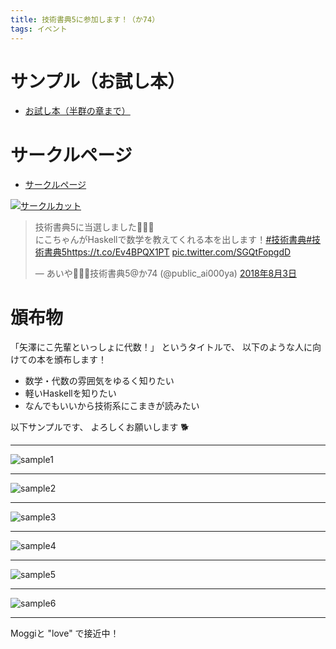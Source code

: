 ```yaml
---
title: 技術書典5に参加します！（か74）
tags: イベント
---
```

# サンプル（お試し本）

- [お試し本（半群の章まで）](/2018-09-12-techbookfest5/sample-algebra-with-nico.pdf)

# サークルページ

- [サークルページ](https://techbookfest.org/event/tbf05/circle/43260001)

[![サークルカット](/2018-09-12-techbookfest5/circle-cut.png)](https://techbookfest.org/event/tbf05/circle/43260001)

<blockquote class="twitter-tweet" data-lang="ja"><p lang="ja" dir="ltr">技術書典5に当選しました🎉✨✨<br>にこちゃんがHaskellで数学を教えてくれる本を出します！<a href="https://twitter.com/hashtag/%E6%8A%80%E8%A1%93%E6%9B%B8%E5%85%B8?src=hash&amp;ref_src=twsrc%5Etfw">#技術書典</a><a href="https://twitter.com/hashtag/%E6%8A%80%E8%A1%93%E6%9B%B8%E5%85%B85?src=hash&amp;ref_src=twsrc%5Etfw">#技術書典5</a><a href="https://t.co/Ev4BPQX1PT">https://t.co/Ev4BPQX1PT</a> <a href="https://t.co/SGQtFopgdD">pic.twitter.com/SGQtFopgdD</a></p>&mdash; あいや🤘🙄🤘技術書典5@か74 (@public_ai000ya) <a href="https://twitter.com/public_ai000ya/status/1025340175512043520?ref_src=twsrc%5Etfw">2018年8月3日</a></blockquote>
<script async src="https://platform.twitter.com/widgets.js" charset="utf-8"></script>

# 頒布物
「矢澤にこ先輩といっしょに代数！」
というタイトルで、
以下のような人に向けての本を頒布します！

- 数学・代数の雰囲気をゆるく知りたい
- 軽いHaskellを知りたい
- なんでもいいから技術系にこまきが読みたい

以下サンプルです、
よろしくお願いします
:dog2:

- - - - -

![sample1](/2018-09-12-techbookfest5/sample1.png)

- - - - -

![sample2](/2018-09-12-techbookfest5/sample2.png)

- - - - -

![sample3](/2018-09-12-techbookfest5/sample3.png)

- - - - -

![sample4](/2018-09-12-techbookfest5/sample4.png)

- - - - -

![sample5](/2018-09-12-techbookfest5/sample5.png)

- - - - -

![sample6](/2018-09-12-techbookfest5/sample6.png)

- - - - -

Moggiと "love" で接近中！
